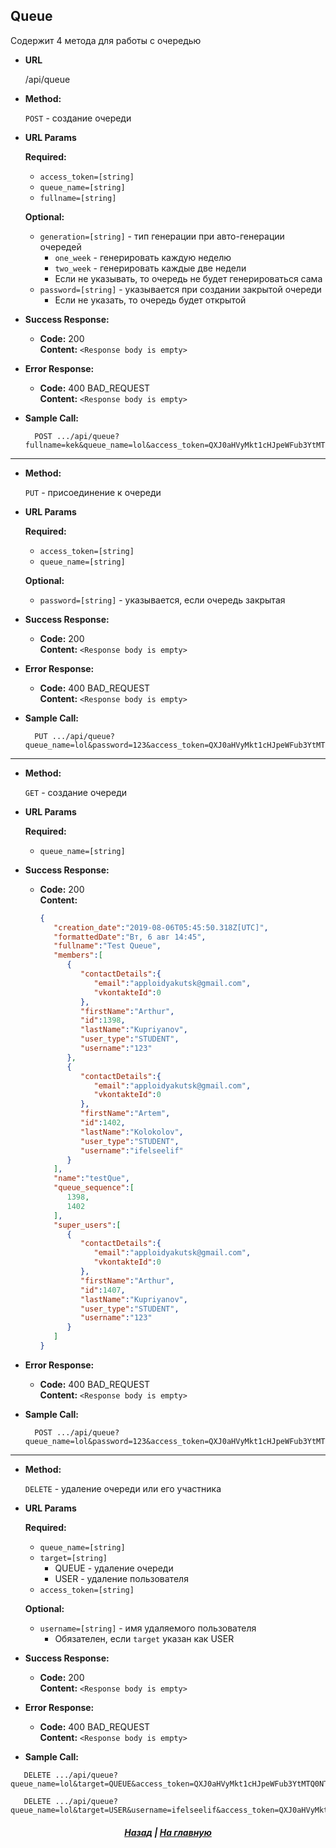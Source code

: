 ﻿**Queue**
----
  Содержит 4 метода для работы с очередью

* **URL**

  /api/queue

* **Method:**

  `POST` - создание очереди
  
*  **URL Params**

   **Required:**
 
   * `access_token=[string]`
   * `queue_name=[string]`
   * `fullname=[string]`
   
   **Optional:**
   
   * `generation=[string]` - тип генерации при авто-генерации очередей
        * `one_week` - генерировать каждую неделю
        * `two_week` - генерировать каждые две недели
        * Если не указывать, то очередь не будет генерироваться сама
   * `password=[string]` - указывается при создании закрытой очереди
        * Если не указать, то очередь будет открытой
   
   

* **Success Response:**

  * **Code:** 200 <br />
    **Content:** `<Response body is empty>`
 
* **Error Response:**
  * **Code:** 400 BAD_REQUEST <br />
    **Content:** `<Response body is empty>`

* **Sample Call:**

  ```
    POST .../api/queue?fullname=kek&queue_name=lol&access_token=QXJ0aHVyMkt1cHJpeWFub3YtMTQ0NTU0MDM3NXNhbHQyNzY=
  ```

<hr>

* **Method:**

  `PUT` - присоединение к очереди
  
*  **URL Params**

   **Required:**
 
   * `access_token=[string]`
   * `queue_name=[string]`
   
   **Optional:**
   
   * `password=[string]` - указывается, если очередь закрытая
   

* **Success Response:**

  * **Code:** 200 <br />
    **Content:** `<Response body is empty>`
 
* **Error Response:**
  * **Code:** 400 BAD_REQUEST <br />
    **Content:** `<Response body is empty>`

* **Sample Call:**

  ```
    PUT .../api/queue?queue_name=lol&password=123&access_token=QXJ0aHVyMkt1cHJpeWFub3YtMTQ0NTU0MDM3NXNhbHQyNzY=
  ```
  
<hr>

* **Method:**

  `GET` - создание очереди
  
*  **URL Params**

   **Required:**

   * `queue_name=[string]`

* **Success Response:**

  * **Code:** 200 <br />
    **Content:** 
    ```json
	{
	   "creation_date":"2019-08-06T05:45:50.318Z[UTC]",
	   "formattedDate":"Вт, 6 авг 14:45",
	   "fullname":"Test Queue",
	   "members":[
	      {
	         "contactDetails":{
	            "email":"apploidyakutsk@gmail.com",
	            "vkontakteId":0
	         },
	         "firstName":"Arthur",
	         "id":1398,
	         "lastName":"Kupriyanov",
	         "user_type":"STUDENT",
	         "username":"123"
	      },
	      {
	         "contactDetails":{
	            "email":"apploidyakutsk@gmail.com",
	            "vkontakteId":0
	         },
	         "firstName":"Artem",
	         "id":1402,
	         "lastName":"Kolokolov",
	         "user_type":"STUDENT",
	         "username":"ifelseelif"
	      }
	   ],
	   "name":"testQue",
	   "queue_sequence":[
	      1398,
	      1402
	   ],
	   "super_users":[
	      {
	         "contactDetails":{
	            "email":"apploidyakutsk@gmail.com",
	            "vkontakteId":0
	         },
	         "firstName":"Arthur",
	         "id":1407,
	         "lastName":"Kupriyanov",
	         "user_type":"STUDENT",
	         "username":"123"
	      }
	   ]
	}
    ```
 
* **Error Response:**
  * **Code:** 400 BAD_REQUEST <br />
    **Content:** `<Response body is empty>`

* **Sample Call:**

  ```
    POST .../api/queue?queue_name=lol&password=123&access_token=QXJ0aHVyMkt1cHJpeWFub3YtMTQ0NTU0MDM3NXNhbHQyNzY=
  ```
<hr>

* **Method:**

  `DELETE` - удаление очереди или его участника
  
*  **URL Params**

   **Required:**

   * `queue_name=[string]`
   * `target=[string]`
	   * QUEUE - удаление очереди
	   * USER - удаление пользователя
	* `access_token=[string]`

	**Optional:**
	* `username=[string]` - имя удаляемого пользователя
		* Обязателен, если `target` указан как USER

* **Success Response:**

  * **Code:** 200 <br />
    **Content:** `<Response body is empty>`
 
* **Error Response:**
  * **Code:** 400 BAD_REQUEST <br />
    **Content:** `<Response body is empty>`

* **Sample Call:**

 ```
    DELETE .../api/queue?queue_name=lol&target=QUEUE&access_token=QXJ0aHVyMkt1cHJpeWFub3YtMTQ0NTU0MDM3NXNhbHQyNzY=
```
 ```
    DELETE .../api/queue?queue_name=lol&target=USER&username=ifelseelif&access_token=QXJ0aHVyMkt1cHJpeWFub3YtMTQ0NTU0MDM3NXNhbHQyNzY=
```
 
<h5 align=center><a href="/helios-doc/wiki/api">Назад</a> | <a href="helios-doc/wiki">На главную</a></h5>
